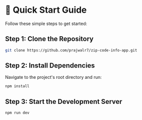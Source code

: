 # 🚀 Quick Start Guide

Follow these simple steps to get started:

## Step 1: Clone the Repository

```bash
git clone https://github.com/prajwalr7/zip-code-info-app.git
```

## Step 2: Install Dependencies

Navigate to the project's root directory and run:
```bash
npm install
```

## Step 3: Start the Development Server

```bash
npm run dev
```
